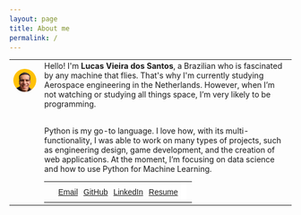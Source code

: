 ```yaml
---
layout: page
title: About me
permalink: /
---
```


<style>


img {
  border-radius: 50%;
}

.center {
  display: block;
  margin-left: auto;
  margin-right: auto;


#more {display: none;}
}


table td{
border:none;
}
</style>


<script>



</script>
<table style='border:none'>
<tr>
<td style='vertical-align: top'>

<img src="/assets/images/me.png" alt=""  class="center"  style="width:400px;"><br>
</td>


<td>
Hello! I'm <b>Lucas Vieira dos Santos</b>, a Brazilian who is fascinated by any machine that flies. That's why I'm currently studying Aerospace engineering in the Netherlands. However, when I’m not watching or studying all things space, I’m very likely to be programming.<br><br>

Python is my go-to language. I love how, with its multi-functionality, I was able to work on many types of projects, such as engineering design, game development, and the creation of web applications. At the moment, I’m focusing on data science and how to use Python for Machine Learning.


<!-- My name is <b>Lucas Vieira dos Santos </b>and I’m a student of Aerospace Engineering at TU Delft. My passion for spaceflight is so big that my eyes sparkle with any spacecraft video. After all, who doesn't get excited watching a Falcon 9 rocket land? However, when I'm not watching or studying all things space, I'm very likely to be programming.

Python is my go-to language. I love how, with its multi-functionality, I was able to work on many types of projects, such as engineering design, scientific calculations, game development, and the creation of web applications. At the moment, I'm focused mainly on data science and how to use Python for Machine Learning. -->

<style type="text/css">
.tg  {border-collapse:collapse;border-spacing:0;border:none;margin:0px auto;}
.tg td{font-family:Arial, sans-serif;font-size:14px;padding:10px 5px;border-style:solid;border-width:0px;overflow:hidden;word-break:normal;}
.tg th{font-family:Arial, sans-serif;font-size:14px;font-weight:normal;padding:10px 5px;border-style:solid;border-width:0px;overflow:hidden;word-break:normal;}
.tg .tg-vxga{background-color:#ffffff;text-align:center;vertical-align:middle}
.tg .tg-baqh{text-align:center;vertical-align:top}
.tg .tg-0lax{text-align:left;vertical-align:top}
.tg .tg-nrix{text-align:center;vertical-align:middle}
@media screen and (max-width: 767px) {.tg {width: auto !important;}.tg col {width: auto !important;}.tg-wrap {overflow-x: auto;-webkit-overflow-scrolling: touch;margin: auto 0px;}}</style>
<div class="tg-wrap"><table class="tg">
  <tr>
    <td class="tg-0lax"></td>
    <td class="tg-nrix"></td>
    <td class="tg-baqh"><a href="lucas6eng@gmail.com" target="\_blank">Email</a></td>
    <td class="tg-baqh"><a href="https://github.com/iamlucassantos" target="\_blank">GitHub</a></td>
    <td class="tg-nrix"><a href="https://www.linkedin.com/in/lucasvsantos/" target="\_blank">LinkedIn</a></td>
    <td class="tg-nrix"><a href="{{ site.url }}/download/LucasSantosCV.pdf" target="\_blank">Resume</a></td>
    <td class="tg-vxga"></td>
    <td class="tg-0lax"></td>
  </tr>
</table></div>


</td>
</tr>
</table>
<!-- <br><br>
## ✉️ Contact me -->
<!-- * <a href="lucas6eng@gmail.com" target="\_blank">Email</a>
* <a href="https://github.com/iamlucassantos" target="\_blank">GitHub</a>
* <a href="https://www.linkedin.com/in/lucasvsantos/" target="\_blank">LinkdIn</a>
* <a href="/assets/files/LucasSantosCV.pdf" target="\_blank">Resume</a> -->
